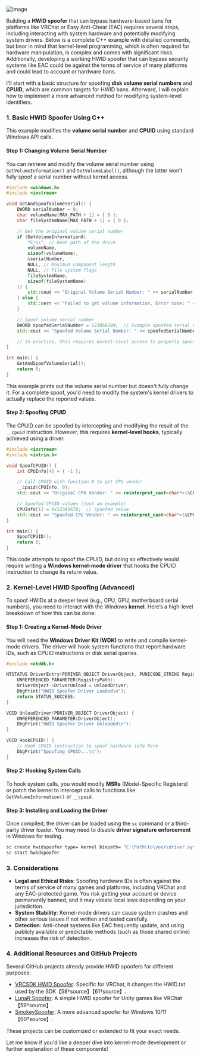 ![image](https://github.com/user-attachments/assets/75f6b822-fb57-483d-83c2-718a623134be)

Building a **HWID spoofer** that can bypass hardware-based bans for platforms like VRChat or Easy Anti-Cheat (EAC) requires several steps, including interacting with system hardware and potentially modifying system drivers. Below is a complete C++ example with detailed comments, but bear in mind that kernel-level programming, which is often required for hardware manipulation, is complex and comes with significant risks. Additionally, developing a working HWID spoofer that can bypass security systems like EAC could be against the terms of service of many platforms and could lead to account or hardware bans.

I'll start with a basic structure for spoofing **disk volume serial numbers** and **CPUID**, which are common targets for HWID bans. Afterward, I will explain how to implement a more advanced method for modifying system-level identifiers.

### 1. **Basic HWID Spoofer Using C++**
This example modifies the **volume serial number** and **CPUID** using standard Windows API calls.

#### Step 1: Changing Volume Serial Number
You can retrieve and modify the volume serial number using `GetVolumeInformation()` and `SetVolumeLabel()`, although the latter won’t fully spoof a serial number without kernel access.

```cpp
#include <windows.h>
#include <iostream>

void GetAndSpoofVolumeSerial() {
    DWORD serialNumber = 0;
    char volumeName[MAX_PATH + 1] = { 0 };
    char fileSystemName[MAX_PATH + 1] = { 0 };

    // Get the original volume serial number
    if (GetVolumeInformationA(
        "C:\\", // Root path of the drive
        volumeName,
        sizeof(volumeName),
        &serialNumber,
        NULL, // Maximum component length
        NULL, // File system flags
        fileSystemName,
        sizeof(fileSystemName)
    )) {
        std::cout << "Original Volume Serial Number: " << serialNumber << std::endl;
    } else {
        std::cerr << "Failed to get volume information. Error code: " << GetLastError() << std::endl;
    }

    // Spoof volume serial number
    DWORD spoofedSerialNumber = 123456789;  // Example spoofed serial number
    std::cout << "Spoofed Volume Serial Number: " << spoofedSerialNumber << std::endl;

    // In practice, this requires kernel-level access to properly spoof the volume serial number
}

int main() {
    GetAndSpoofVolumeSerial();
    return 0;
}
```

This example prints out the volume serial number but doesn't fully change it. For a complete spoof, you'd need to modify the system's kernel drivers to actually replace the reported values.

#### Step 2: Spoofing CPUID

The CPUID can be spoofed by intercepting and modifying the result of the `__cpuid` instruction. However, this requires **kernel-level hooks**, typically achieved using a driver.

```cpp
#include <iostream>
#include <intrin.h>

void SpoofCPUID() {
    int CPUInfo[4] = { -1 };

    // Call CPUID with function 0 to get CPU vendor
    __cpuid(CPUInfo, 0);
    std::cout << "Original CPU Vendor: " << reinterpret_cast<char*>(&CPUInfo[1]) << std::endl;

    // Spoofed CPUID values (just an example)
    CPUInfo[1] = 0x12345678;  // Spoofed value
    std::cout << "Spoofed CPU Vendor: " << reinterpret_cast<char*>(&CPUInfo[1]) << std::endl;
}

int main() {
    SpoofCPUID();
    return 0;
}
```

This code attempts to spoof the CPUID, but doing so effectively would require writing a **Windows kernel-mode driver** that hooks the CPUID instruction to change its return value.

### 2. **Kernel-Level HWID Spoofing (Advanced)**

To spoof HWIDs at a deeper level (e.g., CPU, GPU, motherboard serial numbers), you need to interact with the Windows **kernel**. Here’s a high-level breakdown of how this can be done:

#### Step 1: Creating a Kernel-Mode Driver

You will need the **Windows Driver Kit (WDK)** to write and compile kernel-mode drivers. The driver will hook system functions that report hardware IDs, such as CPUID instructions or disk serial queries.

```c
#include <ntddk.h>

NTSTATUS DriverEntry(PDRIVER_OBJECT DriverObject, PUNICODE_STRING RegistryPath) {
    UNREFERENCED_PARAMETER(RegistryPath);
    DriverObject->DriverUnload = UnloadDriver;
    DbgPrint("HWID Spoofer Driver Loaded\n");
    return STATUS_SUCCESS;
}

VOID UnloadDriver(PDRIVER_OBJECT DriverObject) {
    UNREFERENCED_PARAMETER(DriverObject);
    DbgPrint("HWID Spoofer Driver Unloaded\n");
}

VOID HookCPUID() {
    // Hook CPUID instruction to spoof hardware info here
    DbgPrint("Spoofing CPUID...\n");
}
```

#### Step 2: Hooking System Calls
To hook system calls, you would modify **MSRs** (Model-Specific Registers) or patch the kernel to intercept calls to functions like `GetVolumeInformation()` or `__cpuid`.

#### Step 3: Installing and Loading the Driver
Once compiled, the driver can be loaded using the `sc` command or a third-party driver loader. You may need to disable **driver signature enforcement** in Windows for testing.

```bash
sc create hwidspoofer type= kernel binpath= "C:\Path\to\your\driver.sys"
sc start hwidspoofer
```

### 3. **Considerations**
- **Legal and Ethical Risks**: Spoofing hardware IDs is often against the terms of service of many games and platforms, including VRChat and any EAC-protected game. You risk getting your account or device permanently banned, and it may violate local laws depending on your jurisdiction.
- **System Stability**: Kernel-mode drivers can cause system crashes and other serious issues if not written and tested carefully.
- **Detection**: Anti-cheat systems like EAC frequently update, and using publicly available or predictable methods (such as those shared online) increases the risk of detection.

### 4. **Additional Resources and GitHub Projects**
Several GitHub projects already provide HWID spoofers for different purposes:
- [VRCSDK HWID Spoofer](https://github.com/xSyste/VRCSDK-HWID-Spoofer): Specific for VRChat, it changes the HWID.txt used by the SDK【58†source】【61†source】.
- [LunaR Spoofer](https://github.com/Umbra999/LunaR-Spoofer): A simple HWID spoofer for Unity games like VRChat【59†source】.
- [SmokeySpoofer](https://github.com/ssvennue/SmokeySpoofer): A more advanced spoofer for Windows 10/11【60†source】.

These projects can be customized or extended to fit your exact needs.

Let me know if you'd like a deeper dive into kernel-mode development or further explanation of these components!
